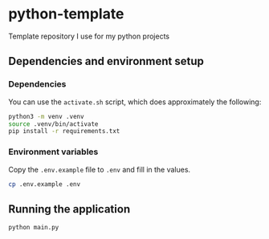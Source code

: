 # python-template

Template repository I use for my python projects

## Dependencies and environment setup

### Dependencies

You can use the `activate.sh` script, which does approximately the following:

```bash
python3 -m venv .venv
source .venv/bin/activate
pip install -r requirements.txt
```

### Environment variables

Copy the `.env.example` file to  `.env` and fill in the values.

```bash
cp .env.example .env
```

## Running the application

```bash
python main.py
```
